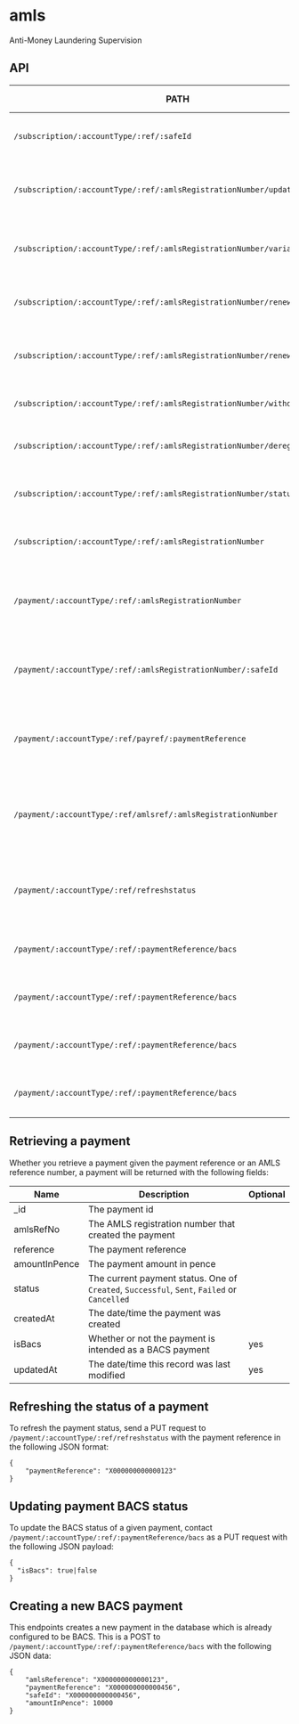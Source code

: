 
amls
=============

Anti-Money Laundering Supervision

API
----

| PATH                                                                            | Supported Methods | Description                                                             |
|---------------------------------------------------------------------------------|-------------------|-------------------------------------------------------------------------|
| ```/subscription/:accountType/:ref/:safeId```                                   | POST              | Submits an application for supervision                                  |
| ```/subscription/:accountType/:ref/:amlsRegistrationNumber/update```            | POST              | Submits an updated application for supervision                          |
| ```/subscription/:accountType/:ref/:amlsRegistrationNumber/variation```         | POST              | Submits a variation to current supervision details                      |
| ```/subscription/:accountType/:ref/:amlsRegistrationNumber/renewal```           | POST              | Submits an application to renew supervision                             |
| ```/subscription/:accountType/:ref/:amlsRegistrationNumber/renewalAmendment```  | POST              | Submits an amendment of a supervision renewal                           |
| ```/subscription/:accountType/:ref/:amlsRegistrationNumber/withdrawal```        | POST              | Submits a withdrawal of a supervision                                   |
| ```/subscription/:accountType/:ref/:amlsRegistrationNumber/deregistration```    | POST              | Submits a deregistration of a supervision                               |
| ```/subscription/:accountType/:ref/:amlsRegistrationNumber/status```            | GET               | Gets the current status of supervision                                  |
| ```/subscription/:accountType/:ref/:amlsRegistrationNumber```                   | GET               | Retrieves the currently held supervision details                        |
| ```/payment/:accountType/:ref/:amlsRegistrationNumber```                        | GET               | Retrieves information on the last fee response for this supervision     |
| ```/payment/:accountType/:ref/:amlsRegistrationNumber/:safeId```                | POST              | Save a payment previously made through `pay-api`                        |
| ```/payment/:accountType/:ref/payref/:paymentReference```                       | GET               | Retrieve the latest payment made given the payment reference            |
| ```/payment/:accountType/:ref/amlsref/:amlsRegistrationNumber```                | GET               | Retrieve the latest payment made given the AMLS registration number     |
| ```/payment/:accountType/:ref/refreshstatus```                                  | PUT               | Refreshes the status of a payment, given an amls reference in the body  |
| ```/payment/:accountType/:ref/:paymentReference/bacs```                         | PUT               | Updates the BACS status of a payment (see below)                        |
| ```/payment/:accountType/:ref/:paymentReference/bacs```                         | POST              | Creates a new BACS payment (see below)                                  |
| ```/payment/:accountType/:ref/:paymentReference/bacs```                         | POST              | Creates a new BACS payment (see below)                                  |
| ```/payment/:accountType/:ref/:paymentReference/bacs```                         | POST              | Creates a new BACS payment (see below)                                  |

## Retrieving a payment

Whether you retrieve a payment given the payment reference or an AMLS reference number, a payment will be returned with the following fields:

| Name | Description | Optional |
| ---- | ----- | ----- |
| _id | The payment id | |
| amlsRefNo | The AMLS registration number that created the payment | |
| reference | The payment reference | |
| amountInPence | The payment amount in pence ||
| status | The current payment status. One of `Created`, `Successful`, `Sent`, `Failed` or `Cancelled` |
| createdAt | The date/time the payment was created ||
| isBacs | Whether or not the payment is intended as a BACS payment | yes |
| updatedAt | The date/time this record was last modified | yes |

## Refreshing the status of a payment

To refresh the payment status, send a PUT request to `/payment/:accountType/:ref/refreshstatus` with the payment reference in the following JSON format:

```
{
    "paymentReference": "X000000000000123"
}
```

## Updating payment BACS status

To update the BACS status of a given payment, contact `/payment/:accountType/:ref/:paymentReference/bacs` as a PUT request with the following JSON payload:

```
{
  "isBacs": true|false
}
```

## Creating a new BACS payment

This endpoints creates a new payment in the database which is already configured to be BACS. This is a POST to `/payment/:accountType/:ref/:paymentReference/bacs` with the following JSON data:

```
{
    "amlsReference": "X000000000000123",
    "paymentReference": "X000000000000456",
    "safeId": "X000000000000456",
    "amountInPence": 10000
}
```
